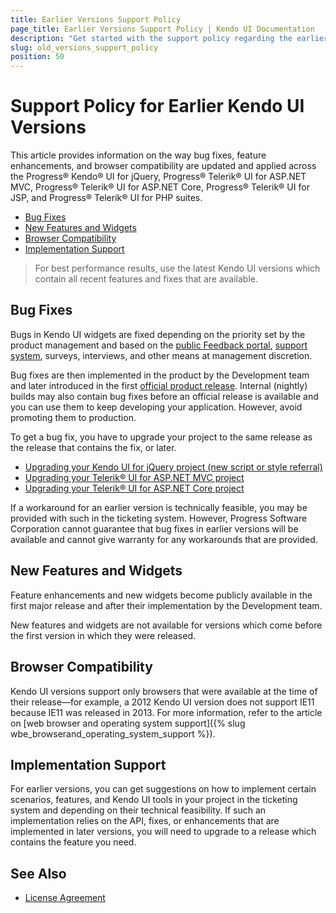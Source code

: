```yaml
---
title: Earlier Versions Support Policy
page_title: Earlier Versions Support Policy | Kendo UI Documentation
description: "Get started with the support policy regarding the earlier Kendo UI versions, learn how bug fixes and feature requests are implemented, and how you can get them."
slug: old_versions_support_policy
position: 50
---
```


# Support Policy for Earlier Kendo UI Versions

This article provides information on the way bug fixes, feature enhancements, and browser compatibility are updated and applied across the Progress&reg; Kendo&reg; UI for jQuery, Progress&reg; Telerik&reg; UI for ASP.NET MVC, Progress&reg; Telerik&reg; UI for ASP.NET Core, Progress&reg; Telerik&reg; UI for JSP, and Progress&reg; Telerik&reg; UI for PHP suites.

* [Bug Fixes](#bug-fixes)
* [New Features and Widgets](#new-features-and-widgets)
* [Browser Compatibility](#browser-compatibility)
* [Implementation Support](#implementation-support)

> For best performance results, use the latest Kendo UI versions which contain all recent features and fixes that are available.

## Bug Fixes

Bugs in Kendo UI widgets are fixed depending on the priority set by the product management and based on the [public Feedback portal](https://feedback.telerik.com/kendo-jquery-ui), [support system](http://www.telerik.com/account/support-tickets/available-support-list.aspx), surveys, interviews, and other means at management discretion.

Bug fixes are then implemented in the product by the Development team and later introduced in the first [official product release](https://www.telerik.com/support/whats-new/kendo-ui/release-history). Internal (nightly) builds may also contain bug fixes before an official release is available and you can use them to keep developing your application. However, avoid promoting them to production.

To get a bug fix, you have to upgrade your project to the same release as the release that contains the fix, or later.

* [Upgrading your Kendo UI for jQuery project (new script or style referral)](https://docs.telerik.com/kendo-ui/intro/supporting/scripts-general)
* [Upgrading your Telerik&reg; UI for ASP.NET MVC project](https://docs.telerik.com/aspnet-mvc/introduction#upgrade)
* [Upgrading your Telerik&reg; UI for ASP.NET Core project](https://docs.telerik.com/aspnet-core/introduction#upgradee)

If a workaround for an earlier version is technically feasible, you may be provided with such in the ticketing system. However, Progress Software Corporation cannot guarantee that bug fixes in earlier versions will be available and cannot give warranty for any workarounds that are provided.

## New Features and Widgets

Feature enhancements and new widgets become publicly available in the first major release and after their implementation by the Development team.

New features and widgets are not available for versions which come before the first version in which they were released.

## Browser Compatibility

Kendo UI versions support only browsers that were available at the time of their release&mdash;for example, a 2012 Kendo UI version does not support IE11 because IE11 was released in 2013. For more information, refer to the article on [web browser and operating system support]({% slug wbe_browserand_operating_system_support %}).

## Implementation Support

For earlier versions, you can get suggestions on how to implement certain scenarios, features, and Kendo UI tools in your project in the ticketing system and depending on their technical feasibility. If such an implementation relies on the API, fixes, or enhancements that are implemented in later versions, you will need to upgrade to a release which contains the feature you need.

## See Also

* [License Agreement](https://www.telerik.com/purchase/license-agreement/kendo-ui)
